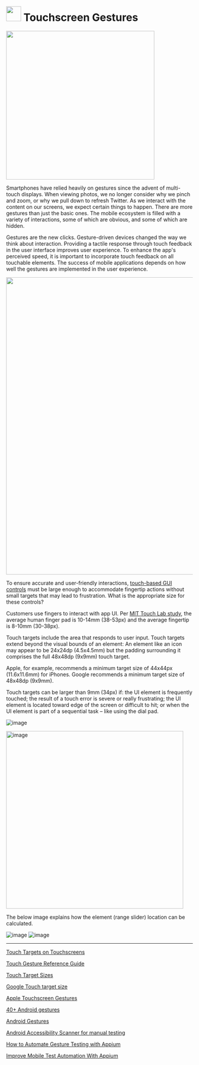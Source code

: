 # <img src="https://user-images.githubusercontent.com/70295997/212565923-db53bece-1d70-44fd-ad7b-75f247f34450.png" width=40> Touchscreen Gestures

<img src="https://user-images.githubusercontent.com/70295997/213343882-96357417-dfc2-4616-a593-f64127db7767.png" width=400>


Smartphones have relied heavily on gestures since the advent of multi-touch displays. When viewing photos, we no longer consider why we pinch and zoom, or why we pull down to refresh Twitter. As we interact with the content on our screens, we expect certain things to happen. There are more gestures than just the basic ones. The mobile ecosystem is filled with a variety of interactions, some of which are obvious, and some of which are hidden.

Gestures are the new clicks. Gesture-driven devices changed the way we think about interaction. Providing a tactile response through touch feedback in the user interface improves user experience. To enhance the app's perceived speed, it is important to incorporate touch feedback on all touchable elements. The success of mobile applications depends on how well the gestures are implemented in the user experience. 

<img src="https://user-images.githubusercontent.com/70295997/212523014-3cf87fe0-6ffb-4d5b-9c74-a4abf720f8a4.png" width=800>

To ensure accurate and user-friendly interactions, [touch-based GUI controls](https://github.com/lana-20/mobile-app-ui-components#readme) must be large enough to accommodate fingertip actions without small targets that may lead to frustration. What is the appropriate size for these controls?

Customers use fingers to interact with app UI. Per [MIT Touch Lab study](http://touchlab.mit.edu/publications/2003_009.pdf), the average human finger pad is 10-14mm (38-53px) and the average fingertip is 8-10mm (30-38px).

Touch targets include the area that responds to user input. Touch targets extend beyond the visual bounds of an element: An element like an icon may appear to be 24x24dp (4.5x4.5mm) but the padding surrounding it comprises the full 48x48dp (9x9mm) touch target.

Apple, for example, recommends a minimum target size of 44x44px (11.6x11.6mm) for iPhones.
Google recommends a minimum target size of 48x48dp (9x9mm).

Touch targets can be larger than 9mm (34px) if: the UI element is frequently touched; the result of a touch error is severe or really frustrating; the UI element is located toward edge of the screen or difficult to hit; or when the UI element is part of a sequential task – like using the dial pad.

![image](https://user-images.githubusercontent.com/70295997/212525051-7c615248-c716-49b9-9266-f3cbcab92cff.png)

<img width="478" alt="image" src="https://user-images.githubusercontent.com/70295997/213852678-91b549af-e5e2-43bd-b8c3-c3088b7c4dcb.png">

The below image explains how the element (range slider) location can be calculated.

![image](https://user-images.githubusercontent.com/70295997/212524140-3edce64e-00d1-4292-94f8-42c3f61e4eac.png)
![image](https://user-images.githubusercontent.com/70295997/212524185-2a783fad-b08c-43ac-aed8-a877ce6021e0.png)

----

[Touch Targets on Touchscreens](https://www.nngroup.com/articles/touch-target-size/)

[Touch Gesture Reference Guide](https://github.com/lana-20/touchscreen-gestures/blob/main/TouchGestureGuide.pdf)

[Touch Target Sizes](https://www.lukew.com/ff/entry.asp?1085)

[Google Touch target size](https://support.google.com/accessibility/android/answer/7101858?hl=en)

[Apple Touchscreen Gestures](https://developer.apple.com/design/human-interface-guidelines/inputs/touchscreen-gestures/)

[40+ Android gestures](https://www.androidauthority.com/android-gestures-3077957/)

[Android Gestures](https://developer.android.com/develop/ui/views/touch-and-input/gestures)

[Android Accessibility Scanner for manual testing](https://play.google.com/store/apps/details?id=com.google.android.apps.accessibility.auditor)

[How to Automate Gesture Testing with Appium](https://applitools.com/blog/how-to-automate-gesture-testing-appium/)

[Improve Mobile Test Automation With Appium](https://www.perfecto.io/webinars/uncovering-unknowns-appium-and-beyond)
